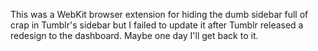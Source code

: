 This was a WebKit browser extension for hiding the dumb sidebar full of crap in Tumblr's sidebar but I failed to update it after Tumblr released a redesign to the dashboard. Maybe one day I'll get back to it.